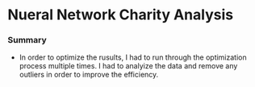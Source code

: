 # Nueral Network Charity Analysis

### **Summary**
- In order to optimize the rusults, I had to run through the optimization process multiple times. I had to analyize the data and remove any outliers in order to improve the efficiency.
